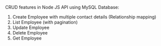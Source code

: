 CRUD features in Node JS API using MySQL Database:

1. Create Employee with multiple contact details (Relationship mapping)
2. List Employee (with pagination)
3. Update Employee
4. Delete Employee
5. Get Employee
